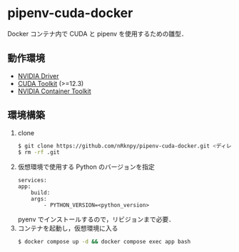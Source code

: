 # pipenv-cuda-docker

Docker コンテナ内で CUDA と pipenv を使用するための雛型．

## 動作環境

- [NVIDIA Driver](https://www.nvidia.co.jp/Download/index.aspx)
- [CUDA Toolkit](https://developer.nvidia.com/cuda-downloads) (>=12.3)
- [NVIDIA Container Toolkit](https://docs.nvidia.com/datacenter/cloud-native/container-toolkit/latest/install-guide.html)

## 環境構築

1. clone
   ```sh
   $ git clone https://github.com/nRknpy/pipenv-cuda-docker.git <ディレクトリ名>
   $ rm -rf .git
   ```
2. 仮想環境で使用する Python のバージョンを指定
   ```
   services:
   app:
       build:
       args:
           - PYTHON_VERSION=<python_version>
   ```
   pyenv でインストールするので，リビジョンまで必要．
3. コンテナを起動し，仮想環境に入る
   ```sh
   $ docker compose up -d && docker compose exec app bash
   ```
